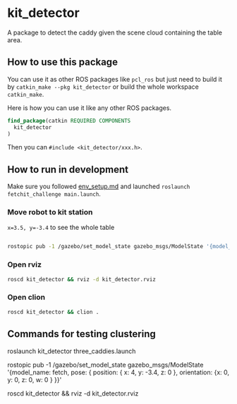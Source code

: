 # kit_detector

A package to detect the caddy given the scene cloud containing the table area.

## How to use this package

You can use it as other ROS packages like `pcl_ros` but just need to build it by `catkin_make --pkg kit_detector` or build the whole workspace `catkin_make`.

Here is how you can use it like any other ROS packages.

```cmake
find_package(catkin REQUIRED COMPONENTS
  kit_detector
)
```

Then you can `#include <kit_detector/xxx.h>`.

## How to run in development

Make sure you followed [env_setup.md](../doc/env_setup.md) and launched `roslaunch fetchit_challenge main.launch`.

### Move robot to  kit station

`x=3.5, y=-3.4` to see the whole table

```bash

rostopic pub -1 /gazebo/set_model_state gazebo_msgs/ModelState '{model_name: fetch, pose: { position: { x: 3.5, y: -3.4, z: 0 }, orientation: {x: 0, y: 0, z: 0, w: 0 } }}'
```

### Open rviz

```bash
roscd kit_detector && rviz -d kit_detector.rviz
```

### Open clion

```bash
roscd kit_detector && clion .
```

## Commands for testing clustering

roslaunch kit_detector three_caddies.launch

rostopic pub -1 /gazebo/set_model_state gazebo_msgs/ModelState '{model_name: fetch, pose: { position: { x: 4, y: -3.4, z: 0 }, orientation: {x: 0, y: 0, z: 0, w: 0 } }}'

roscd kit_detector && rviz -d kit_detector.rviz
